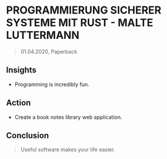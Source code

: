 # PROGRAMMIERUNG SICHERER SYSTEME MIT RUST - MALTE LUTTERMANN

> 01.04.2020, Paperback

## Insights
- Programming is incredibly fun.

## Action
- Create a book notes library web application.

## Conclusion
> Useful software makes your life easier.